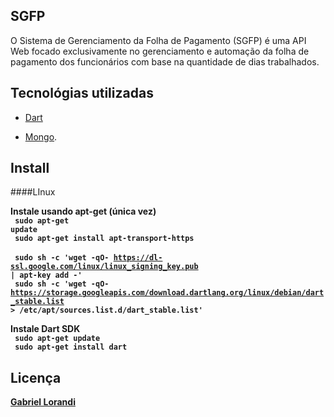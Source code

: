 ## SGFP

O Sistema de Gerenciamento da Folha de Pagamento (SGFP) é uma API Web focado exclusivamente no gerenciamento e automação da folha de pagamento dos funcionários com base na quantidade de dias trabalhados.

## Tecnológias utilizadas

- [Dart](https://dart.dev/) 

- [Mongo](https://www.mongodb.com/).

## Install

####LInux

<b>Instale usando apt-get (única vez)<b><br/>
<code> sudo apt-get update </code> <br/>
<code> sudo apt-get install apt-transport-https </code> <br/>
<code> sudo sh -c 'wget -qO- https://dl-ssl.google.com/linux/linux_signing_key.pub | apt-key add -' </code><br/>
<code>  sudo sh -c 'wget -qO- https://storage.googleapis.com/download.dartlang.org/linux/debian/dart_stable.list > /etc/apt/sources.list.d/dart_stable.list' </code><br/>

<b>Instale Dart SDK <b><br/>
<code> sudo apt-get update </code> <br/>
<code> sudo apt-get install dart </code> <br/>

## Licença

[Gabriel Lorandi](https://www.linkedin.com/in/gabriel-lorandi/)

 
